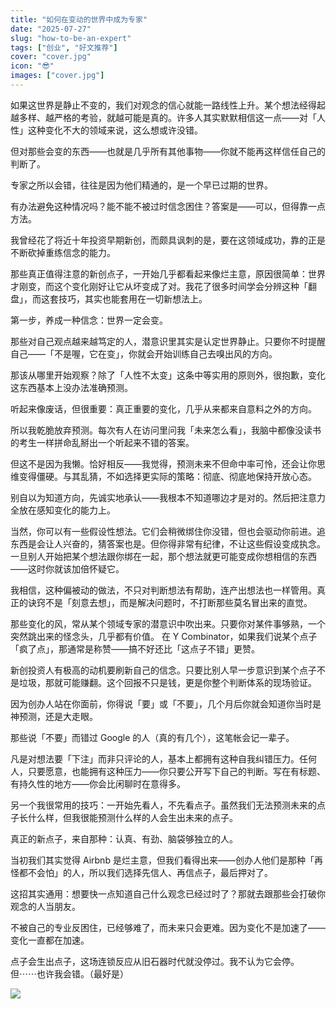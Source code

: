 ```yaml
---
title: "如何在变动的世界中成为专家"
date: "2025-07-27"
slug: "how-to-be-an-expert"
tags: ["创业", "好文推荐"]
cover: "cover.jpg"
icon: "😎"
images: ["cover.jpg"]
---
```

如果这世界是静止不变的，我们对观念的信心就能一路线性上升。某个想法经得起越多样、越严格的考验，就越可能是真的。许多人其实默默相信这一点——对「人性」这种变化不大的领域来说，这么想或许没错。



但对那些会变的东西——也就是几乎所有其他事物——你就不能再这样信任自己的判断了。



专家之所以会错，往往是因为他们精通的，是一个早已过期的世界。



有办法避免这种情况吗？能不能不被过时信念困住？答案是——可以，但得靠一点方法。



我曾经花了将近十年投资早期新创，而颇具讽刺的是，要在这领域成功，靠的正是不断砍掉重练信念的能力。



那些真正值得注意的新创点子，一开始几乎都看起来像烂主意，原因很简单：世界才刚变，而这个变化刚好让它从坏变成了对。我花了很多时间学会分辨这种「翻盘」，而这套技巧，其实也能套用在一切新想法上。



第一步，养成一种信念：世界一定会变。



那些对自己观点越来越笃定的人，潜意识里其实是认定世界静止。只要你不时提醒自己——「不是喔，它在变」，你就会开始训练自己去嗅出风的方向。



那该从哪里开始观察？除了「人性不太变」这条中等实用的原则外，很抱歉，变化这东西基本上没办法准确预测。



听起来像废话，但很重要：真正重要的变化，几乎从来都来自意料之外的方向。



所以我乾脆放弃预测。每次有人在访问里问我「未来怎么看」，我脑中都像没读书的考生一样拼命乱掰出一个听起来不错的答案。



但这不是因为我懒。恰好相反——我觉得，预测未来不但命中率可怜，还会让你思维变得僵硬。与其乱猜，不如选择更实际的策略：彻底、彻底地保持开放心态。



别自以为知道方向，先诚实地承认——我根本不知道哪边才是对的。然后把注意力全放在感知变化的能力上。



当然，你可以有一些假设性想法。它们会稍微绑住你没错，但也会驱动你前进。追东西是会让人兴奋的，猜答案也是。但你得非常有纪律，不让这些假设变成执念。
一旦别人开始把某个想法跟你绑在一起，那个想法就更可能变成你想相信的东西——这时你就该加倍怀疑它。



我相信，这种偏被动的做法，不只对判断想法有帮助，连产出想法也一样管用。真正的诀窍不是「刻意去想」，而是解决问题时，不打断那些莫名冒出来的直觉。



那些变化的风，常从某个领域专家的潜意识中吹出来。只要你对某件事够熟，一个突然跳出来的怪念头，几乎都有价值。
在 Y Combinator，如果我们说某个点子「疯了点」，那通常是称赞——搞不好还比「这点子不错」更赞。



新创投资人有极高的动机要刷新自己的信念。只要比别人早一步意识到某个点子不是垃圾，那就可能赚翻。这个回报不只是钱，更是你整个判断体系的现场验证。



因为创办人站在你面前，你得说「要」或「不要」，几个月后你就会知道你当时是神预测，还是大走眼。



那些说「不要」而错过 Google 的人（真的有几个），这笔帐会记一辈子。



凡是对想法要「下注」而非只评论的人，基本上都拥有这种自我纠错压力。任何人，只要愿意，也能拥有这种压力——你只要公开写下自己的判断。写在有标题、有持久性的地方——你会比闲聊时在意得多。



另一个我很常用的技巧：一开始先看人，不先看点子。虽然我们无法预测未来的点子长什么样，但我很能预测什么样的人会生出未来的点子。



真正的新点子，来自那种：认真、有劲、脑袋够独立的人。



当初我们其实觉得 Airbnb 是烂主意，但我们看得出来——创办人他们是那种「再怪都不会怕」的人，所以我们选择先信人、再信点子，最后押对了。



这招其实通用：想要快一点知道自己什么观念已经过时了？那就去跟那些会打破你观念的人当朋友。



不被自己的专业反困住，已经够难了，而未来只会更难。因为变化不是加速了——变化一直都在加速。



点子会生出点子，这场连锁反应从旧石器时代就没停过。我不认为它会停。
但⋯⋯也许我会错。（最好是）




![](https://prod-files-secure.s3.us-west-2.amazonaws.com/112d0858-5090-4d34-a606-b75eb8d65fd2/46476355-9cf3-4e99-9b7a-3531bc426380/1000202064.png?X-Amz-Algorithm=AWS4-HMAC-SHA256&X-Amz-Content-Sha256=UNSIGNED-PAYLOAD&X-Amz-Credential=ASIAZI2LB4665UBGIDPK%2F20250925%2Fus-west-2%2Fs3%2Faws4_request&X-Amz-Date=20250925T084113Z&X-Amz-Expires=3600&X-Amz-Security-Token=IQoJb3JpZ2luX2VjEOj%2F%2F%2F%2F%2F%2F%2F%2F%2F%2FwEaCXVzLXdlc3QtMiJGMEQCIGC3Fh5zrpiMThN7NxDSe7jia%2Fw13r2oSakxC1C7hCzfAiAYSjaXifKMdNxpVuTHtPsjpe2XQOCSOaK2NogyiHFLASr%2FAwhxEAAaDDYzNzQyMzE4MzgwNSIMWYeQZ4UFGL9tF3n2KtwDW18%2BQchzm3Xnfw5YUs9Whzsb5MU%2B5hzshjputItj0pPAtw4Y%2BRv3x8Eg8ek9Vyad0WKgagbiil1b%2B6vaBOlzimSQFd0Vd4sj%2Bc858NlnA8Twh2DJG898XrgCW3qPGz5VW2CkQHF8ziRw2nA5%2FOw7SgcURWAuZ8o0PvG6KBZhg9kShaf2O9EyDzkX5GAp4V8DBoEfCXksMDqzDiTCBw4LPzv4CpaaKMZ9O7FMf3R1cUWrrmoFAiyl3FYPCJX2NfpwhvtYfPNKD%2FtampMyEHW8UOw0f2odSI4%2BZ4SeZxD60HjLyYj8lbetWShmdOWvtZAr36tuCC3AAM%2B9y8tpPWXeJL8YC0GV3mvICezz4JwYzzjzMi9ZYoS9yHb4HRWapFl3g0ygEFqV9RcH7zmVgTeumX7Vcp9DaNapA52TC9Rhmo5T9pkkDp8P6zTlnDz6Omc6M024fQRhwc5gCcAQLbAWK0MBd3k4qzreAvmgefUBuETI3AALINNARwRzkbdhK27curKkEAR2mOxt7Z5wlov3j532jm%2BfleZrzEWySIbVR2Ti0RGDVyNCrkLUPBTylht4HLir751SFQmjP5U0uduzlU%2FPo8DKUL7zT4am331tGKv2u%2B1FO9SrmWOxiOcww%2FLTxgY6pgFhauEMjyEJvZFWS7qI2bouvCaOePVZp7aJqnRgLJ9zPAf6tEe3a0jOM2egOUNryblWPUTlgADL6%2BVy%2F2ef8fPuiY%2FOmLes9zcTBp9j2O1WVnr%2BT%2F47%2B22KekKv32EOQbiNJV6tIWedzVLWwO%2BHvLRnSGT5KbLsyvcDcIg338Mo9D8Ia9RALK10xtuGo8I8wtSAk6ChnbY0P4s5yWtSIDQQVRcNY7Hg&X-Amz-Signature=b26d6dad39adefa7f0de4a5b02898cb44b446b81a4cece9500d651c446272287&X-Amz-SignedHeaders=host&x-amz-checksum-mode=ENABLED&x-id=GetObject)

